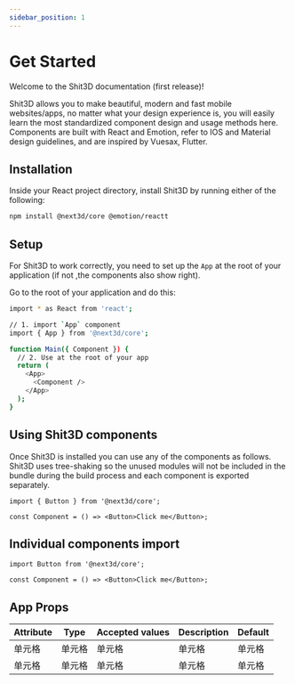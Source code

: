 ```yaml
---
sidebar_position: 1
---
```


# Get Started

Welcome to the Shit3D documentation (first release)!

Shit3D allows you to make beautiful, modern and fast mobile websites/apps, no matter what your design experience is, you will easily learn the most standardized component design and usage methods here. Components are built with React and Emotion, refer to IOS and Material design guidelines, and are inspired by Vuesax, Flutter.

## Installation

Inside your React project directory, install Shit3D by running either of the following:

```bash
npm install @next3d/core @emotion/reactt
```

## Setup

For Shit3D to work correctly, you need to set up the `App` at the root of your application (if not ,the components also show right).

Go to the root of your application and do this:

```bash
import * as React from 'react';

// 1. import `App` component
import { App } from '@next3d/core';

function Main({ Component }) {
  // 2. Use at the root of your app
  return (
    <App>
      <Component />
    </App>
  );
}
```

## Using Shit3D components

Once Shit3D is installed you can use any of the components as follows. Shit3D uses tree-shaking so the unused modules will not be included in the bundle during the build process and each component is exported separately.

```tsx
import { Button } from '@next3d/core';

const Component = () => <Button>Click me</Button>;
```

## Individual components import

```tsx
import Button from '@next3d/core';

const Component = () => <Button>Click me</Button>;
```

## App Props

| Attribute | Type   | Accepted values | Description | Default |
| --------- | ------ | --------------- | ----------- | ------- |
| 单元格    | 单元格 | 单元格          | 单元格      | 单元格  |
| 单元格    | 单元格 | 单元格          | 单元格      | 单元格  |

